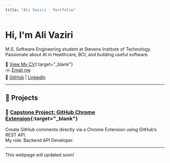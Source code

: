 ```yaml
---
title: "Ali Vaziri - Portfolio"
---
```


# Hi, I'm Ali Vaziri

M.S. Software Engineering student at Stevens Institute of Technology.  
Passionate about AI in Healthcare, BCI, and building useful software.

📄 [View My CV](https://github.com/AliVaziri1999/AliVaziri1999/raw/main/AliVaziri_CV.pdf){:target="_blank"}  
✉️ [Email me](mailto:avaziri1@stevens.edu)  
🔗 [GitHub](https://github.com/AliVaziri1999) | [LinkedIn](https://linkedin.com/in/alivaziri-career)

---

## 🚀 Projects

### 🔹 [Capstone Project: GitHub Chrome Extension](capstone.md){:target="_blank"}
Create GitHub comments directly via a Chrome Extension using GitHub’s REST API.  
My role: Backend API Developer.

---

This webpage will updated soon!
